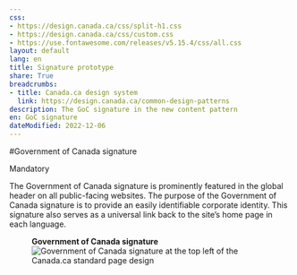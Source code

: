 ```yaml
---
css:
- https://design.canada.ca/css/split-h1.css
- https://design.canada.ca/css/custom.css
- https://use.fontawesome.com/releases/v5.15.4/css/all.css
layout: default
lang: en
title: Signature prototype
share: True
breadcrumbs:
- title: Canada.ca design system
  link: https://design.canada.ca/common-design-patterns
description: The GoC signature in the new content pattern
en: GoC signature 
dateModified: 2022-12-06
---
```

#Government of Canada signature 
<p><span class="label label-danger">Mandatory</span></p>
The Government of Canada signature is prominently featured in the global header on all public-facing websites.
The purpose of the Government of Canada signature is to provide an easily identifiable corporate identity. This signature also serves as a universal link back to the site’s home page in each language. 
<figure>
<figcaption><b>Government of Canada signature</b></figcaption>
<img class="img-border" src="https://design.canada.ca/images/sig-en.png" alt="Government of Canada signature at the top left of the Canada.ca standard page design">
</figure>
